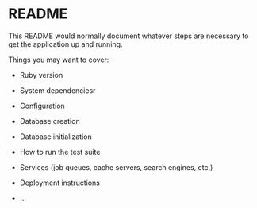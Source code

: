 # README

This README would normally document whatever steps are necessary to get the
application up and running.

Things you may want to cover:

* Ruby version

* System dependenciesr

* Configuration

* Database creation

* Database initialization

* How to run the test suite

* Services (job queues, cache servers, search engines, etc.)

* Deployment instructions

* ...
